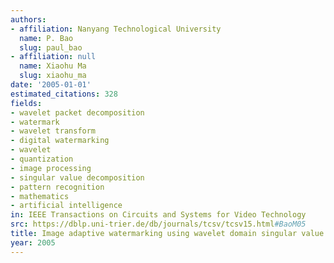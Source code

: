 ```yaml
---
authors:
- affiliation: Nanyang Technological University
  name: P. Bao
  slug: paul_bao
- affiliation: null
  name: Xiaohu Ma
  slug: xiaohu_ma
date: '2005-01-01'
estimated_citations: 328
fields:
- wavelet packet decomposition
- watermark
- wavelet transform
- digital watermarking
- wavelet
- quantization
- image processing
- singular value decomposition
- pattern recognition
- mathematics
- artificial intelligence
in: IEEE Transactions on Circuits and Systems for Video Technology
src: https://dblp.uni-trier.de/db/journals/tcsv/tcsv15.html#BaoM05
title: Image adaptive watermarking using wavelet domain singular value decomposition
year: 2005
---
```

